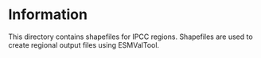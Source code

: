 # Information

This directory contains shapefiles for IPCC regions. Shapefiles are used to create regional output files using ESMValTool.

